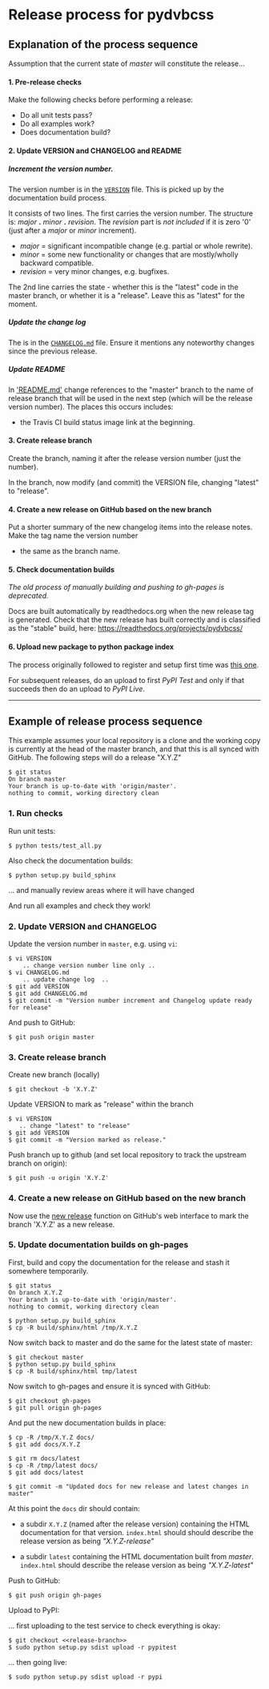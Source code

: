 # Release process for pydvbcss

## Explanation of the process sequence

Assumption that the current state of *master* will constitute the release...

#### 1. Pre-release checks

Make the following checks before performing a release:
   * Do all unit tests pass?
   * Do all examples work?
   * Does documentation build?


#### 2. Update VERSION and CHANGELOG and README

##### Increment the version number.
   
The version number is in the [`VERSION`](VERSION) file. This is picked up by the documentation build process.

It consists of two lines. The first carries the version number. The structure is: *major* **.** *minor* **.** *revision*.
The *revision* part is *not included* if it is zero '0' (just after a *major* or *minor* increment).
   * *major* = significant incompatible change (e.g. partial or whole rewrite).
   * *minor* = some new functionality or changes that are mostly/wholly backward compatible.
   * *revision* = very minor changes, e.g. bugfixes.

The 2nd line carries the state - whether this is the "latest" code in the master branch, or whether it is a "release".
Leave this as "latest" for the moment.


##### Update the change log
  
The is in the [`CHANGELOG.md`](CHANGELOG.md) file. Ensure it mentions any noteworthy changes since the previous release.


##### Update README

In ['README.md'](README.md) change references to the "master" branch to the name
of release branch that will be used in the next step (which will be the
release version number). The places this occurs includes:

   * the Travis CI build status image link at the beginning.


#### 3. Create release branch 

Create the branch, naming it after the release version number (just the number).

In the branch, now modify (and commit) the VERSION file, changing "latest" to "release".


#### 4. Create a new release on GitHub based on the new branch

Put a shorter summary of the new changelog items into the release notes. Make the tag name the version number
- the same as the branch name.


#### 5. Check documentation builds

_The old process of manually building and pushing to gh-pages is deprecated._

Docs are built automatically by readthedocs.org when the new release tag is generated. Check that the new release
has built correctly and is classified as the "stable" build, here: https://readthedocs.org/projects/pydvbcss/



#### 6. Upload new package to python package index

The process originally followed to register and setup first time was [this one](http://peterdowns.com/posts/first-time-with-pypi.html).

For subsequent releases, do an upload to first *PyPI Test* and only if that succeeds then do an upload to *PyPI Live*.

- - - - -

## Example of release process sequence

This example assumes your local repository is a clone and the working copy is currently at the head of the master branch, and that this is all 
synced with GitHub. The following steps will do a release "X.Y.Z"

    $ git status
    On branch master
    Your branch is up-to-date with 'origin/master'.
    nothing to commit, working directory clean
    
### 1. Run checks

Run unit tests:

    $ python tests/test_all.py
    
Also check the documentation builds:

    $ python setup.py build_sphinx

... and manually review areas where it will have changed

And run all examples and check they work!



### 2. Update VERSION and CHANGELOG

Update the version number in `master`, e.g. using `vi`:
  
    $ vi VERSION
        .. change version number line only ..
    $ vi CHANGELOG.md
        .. update change log  ..
    $ git add VERSION
    $ git add CHANGELOG.md
    $ git commit -m "Version number increment and Changelog update ready for release"

And push to GitHub:

    $ git push origin master

### 3. Create release branch

Create new branch (locally)

    $ git checkout -b 'X.Y.Z'

Update VERSION to mark as "release" within the branch

    $ vi VERSION
       .. change "latest" to "release"
    $ git add VERSION
    $ git commit -m "Version marked as release."
    
Push branch up to github (and set local repository to track the upstream branch on origin):

    $ git push -u origin 'X.Y.Z'
    

### 4. Create a new release on GitHub based on the new branch

Now use the [new release](https://github.com/bbc/pydvbcss/releases/new) function on GitHub's web interface to
mark the branch 'X.Y.Z' as a new release.

### 5. Update documentation builds on gh-pages
    
First, build and copy the documentation for the release and stash it somewhere temporarily.

    $ git status
    On branch X.Y.Z
    Your branch is up-to-date with 'origin/master'.
    nothing to commit, working directory clean
    
    $ python setup.py build_sphinx
    $ cp -R build/sphinx/html /tmp/X.Y.Z
    
Now switch back to master and do the same for the latest state of master:

    $ git checkout master
    $ python setup.py build_sphinx
    $ cp -R build/sphinx/html tmp/latest
    
Now switch to gh-pages and ensure it is synced with GitHub:

    $ git checkout gh-pages
    $ git pull origin gh-pages
    
And put the new documentation builds in place:

    $ cp -R /tmp/X.Y.Z docs/
    $ git add docs/X.Y.Z

    $ git rm docs/latest
    $ cp -R /tmp/latest docs/
    $ git add docs/latest
    
    $ git commit -m "Updated docs for new release and latest changes in master"
    
At this point the `docs` dir should contain:

* a subdir `X.Y.Z` (named after the release version) containing the HTML documentation for
  that version. `index.html` should should describe the release version as being *"X.Y.Z-release"*
  
* a subdir `latest` containing the HTML documentation built from *master*. `index.html` should describe the
  release version as being *"X.Y.Z-latest"*
  
Push to GitHub:

    $ git push origin gh-pages
    
Upload to PyPI:

... first uploading to the test service to check everything is okay:

    $ git checkout <<release-branch>>
    $ sudo python setup.py sdist upload -r pypitest
    
... then going live:

    $ sudo python setup.py sdist upload -r pypi
